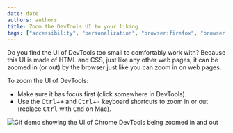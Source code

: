 ```yaml
---
date: date
authors: authors
title: Zoom the DevTools UI to your liking
tags: ["accessibility", "personalization", "browser:firefox", "browser:edge", "browser:chrome", "browser:safari"]
---
```

Do you find the UI of DevTools too small to comfortably work with? Because this UI is made of HTML and CSS, just like any other web pages, it can be zoomed in (or out) by the browser just like you can zoom in on web pages.

To zoom the UI of DevTools:

* Make sure it has focus first (click somewhere in DevTools).
* Use the <kbd>Ctrl</kbd>+<kbd>+</kbd> and <kbd>Ctrl</kbd>+<kbd>-</kbd> keyboard shortcuts to zoom in or out (replace <kbd>Ctrl</kbd> with <kbd>Cmd</kbd> on Mac).

![Gif demo showing the UI of Chrome DevTools being zoomed in and out](/assets/img/zoom-devtools-content.gif)
